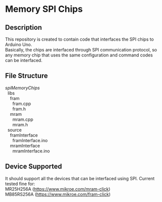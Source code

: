 # Memory  SPI Chips
  
## Description  
This repository is created to contain code that interfaces the SPI chips to Arduino Uno.  
Basically, the chips are interfaced through SPI communication protocol, so any memory chip that uses the same configuration and command codes can be interfaced.
  
  
## File Structure  
*spiMemoryChips*  
	&nbsp; libs  
	&nbsp;&nbsp;&nbsp; fram  
	&nbsp;&nbsp;&nbsp;&nbsp;&nbsp; fram.cpp  
	&nbsp;&nbsp;&nbsp;&nbsp;&nbsp; fram.h  
	&nbsp;&nbsp;&nbsp; mram  
	&nbsp;&nbsp;&nbsp;&nbsp;&nbsp; mram.cpp  
	&nbsp;&nbsp;&nbsp;&nbsp;&nbsp; mram.h  
	&nbsp; source  
	&nbsp;&nbsp;&nbsp; framInterface  
	&nbsp;&nbsp;&nbsp;&nbsp;&nbsp; framInterface.ino  
	&nbsp;&nbsp;&nbsp; mramInterface  
	&nbsp;&nbsp;&nbsp;&nbsp;&nbsp; mramInterface.ino  

  
## Device Supported  
It should support all the devices that can be interfaced using SPI. Current tested  fine for:  
MR25H256A (https://www.mikroe.com/mram-click)  
MB85RS256A (https://www.mikroe.com/fram-click)